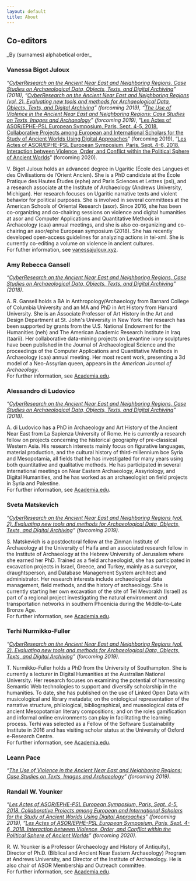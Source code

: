 ```yaml
---
layout: default
title: About
---
```


<h2>Co-editors</h2>
_By (surnames) alphabetical order_

<h3><a name="bigot-juloux"></a>Vanessa Bigot Juloux</h3>
<p><em>“<a href="http://ane-research-humanities.science/docs/CyberResearch-vol1">CyberResearch on the Ancient Near East and Neighboring Regions. Case Studies on Archaeological Data, Objects, Texts, and Digital Archiving</a>” (2018), “<a href="http://ane-research-humanities.science/docs/CyberResearch-vol2">CyberResearch on the Ancient Near East and Neighboring Regions (vol. 2). Evaluating new tools and methods for Archaeological Data, Objects, Texts, and Digital Archiving</a>” (forcoming 2019), “<a href="http://ane-research-humanities.science/docs/Violence-vol1">The Use of Violence in the Ancient Near East and Neighboring Regions: Case Studies on Texts, Images and Archaeology</a>” (forcoming 2019)</em>, “<a href="http://ane-research-humanities.science/docs/ASOR-EPHE-PSL-European-Symposium">Les Actes of ASOR/EPHE-PSL European Symposium, Paris, Sept. 4-5, 2018. Collaborative Projects among European and International Scholars for the Study of Ancient Worlds Using Digital Approaches</a>” (forcoming 2019), “<a href="http://ane-research-humanities.science/docs/ASOR-EPHE-PSL-European-Symposium">Les Actes of ASOR/EPHE-PSL European Symposium, Paris, Sept. 4-6, 2018. Interaction between Violence, Order, and Conflict within the Political Sphere of Ancient Worlds</a>” (forcoming 2020).</p>
<p>V. Bigot Juloux holds an advanced degree in Ugaritic (École des Langues et des Civilisations de l’Orient Ancien). She is a PhD candidate at the École Pratique des Hautes Études (<span class="small">ephe</span>) and Paris Sciences et Lettres (<span class="small">psl</span>), and a research associate at the Institute of Archaeology (Andrews University, Michigan). Her research focuses on Ugaritic narrative texts and violent behavior for political purposes. She is involved in several committees at the American Schools of Oriental Research (<span class="small">asor</span>). Since 2016, she has been co-organizing and co-chairing sessions on violence and digital humanities at asor and Computer Applications and Quantitative Methods in Archaeology (<span class="small">caa</span>) annual meetings, and she is also co-organizing and co-chairing an asor/ephe European symposium (2018). She has recently developed open-access guidelines for analyzing actions in <span class="small">tei-xml</span>. She is currently co-editing a volume on violence in ancient cultures.<br />
For futher information, see <a href="http://vanessajuloux.xyz" target="_blank">vanessajuloux.xyz</a>.</p>

<h3><a name="gansell"></a>Amy Rebecca Gansell</h3>
<p><em>“<a href="http://ane-research-humanities.science/docs/CyberResearch-vol1">CyberResearch on the Ancient Near East and Neighboring Regions. Case Studies on Archaeological Data, Objects, Texts, and Digital Archiving</a>” (2018)</em>. </p>
<p>A. R. Gansell holds a BA in Anthropology/Archaeology from Barnard College of Columbia University and an MA and PhD in Art History from Harvard University. She is an Associate Professor of Art History in the Art and Design Department at St. John's University in New York. Her research has been supported by grants from   the U.S. National Endowment for the Humanities (<span class="small">neh</span>) and The American Academic Research Institute in Iraq (<span class="small">taarii</span>). Her collaborative data-mining projects on Levantine ivory sculptures have been published in the Journal of Archaeological Science and the proceedings of the Computer Applications and Quantitative Methods in Archaeology (<span class="small">caa</span>) annual meeting. Her most recent work, presenting a <span class="small">3d</span> model of a Neo-Assyrian queen, appears in <em>the American Journal of Archaeology</em>.<br />
For further information, see <a href="https://stjohns.academia.edu/AmyRebeccaGansell" target="_blank">Academia.edu</a>.</p>

<h3><a name="ludovico"></a>Alessandro di Ludovico</h3>
<p><em>“<a href="http://ane-research-humanities.science/docs/CyberResearch-vol1">CyberResearch on the Ancient Near East and Neighboring Regions. Case Studies on Archaeological Data, Objects, Texts, and Digital Archiving</a>” (2018)</em>. </p>
<p>A. di Ludovico has a PhD in Archaeology and Art History of the Ancient Near East from La Sapienza University of Rome. He is currently a research fellow on projects concerning the historical geography of pre-classical Western Asia. His research interests mainly focus on figurative languages, material production, and the cultural history of third-millennium <span class="small">bce</span> Syria and Mesopotamia, all fields that he has investigated for many years using both quantitative and qualitative methods. He has participated in several international meetings on Near Eastern Archaeology, Assyriology, and Digital Humanities, and he has worked as an archaeologist on field projects in Syria and Palestine.<br />
For further information, see <a href="https://uniroma1.academia.edu/AlessandroDiLudovico" target="_blank">Academia.edu</a>.</p>

<h3><a name="matskevich"></a>Sveta Matskevich</h3>
<p><em>“<a href="http://ane-research-humanities.science/docs/CyberResearch-vol2">CyberResearch on the Ancient Near East and Neighboring Regions (vol. 2). Evaluating new tools and methods for Archaeological Data, Objects, Texts, and Digital Archiving</a>” (forcoming 2019)</em>. </p>
<p>S. Matskevich is a postdoctoral fellow at the Zinman Institute of Archaeology at the University of Haifa and an associated research fellow in the Institute of Archaeology at the Hebrew University of Jerusalem where she earned her PhD. Trained as a field archaeologist, she has participated in excavation projects in Israel, Greece, and Turkey, mainly as a surveyor, draughtsperson, and Database Management System architect and administrator. Her research interests include archaeological
data management, field methods, and the history of archaeology. She is currently starting her own excavation of the site of Tel Mevorakh (Israel) as part of a regional project investigating the natural environment and transportation networks in southern Phoenicia during the Middle-to-Late Bronze Age.<br />
For further information, see <a href="https://huji.academia.edu/SvetaMatskevich" target="_blank">Academia.edu</a>.</p>

<h3><a name="ludovico"></a>Terhi Nurmikko-Fuller</h3>
<p><em>“<a href="http://ane-research-humanities.science/docs/CyberResearch-vol2">CyberResearch on the Ancient Near East and Neighboring Regions (vol. 2). Evaluating new tools and methods for Archaeological Data, Objects, Texts, and Digital Archiving</a>” (forcoming 2019)</em>. </p>
<p>T. Nurmikko-Fuller holds a PhD from the University of Southampton. She is currently a lecturer in Digital Humanities at the Australian National University. Her research focuses on examining the potential of harnessing Semantic Web technologies to support and diversify scholarship in the humanities. To date, she has published on the use of Linked Open Data with musicological and library metadata; on the
ontological representation of the narrative structure, philological, bibliographical, and museological data of ancient Mesopotamian literary compositions; and on the roles gamification and informal online environments can play in facilitating the learning process. Terhi was selected as a Fellow of the Software Sustainability Institute in 2016 and has visiting scholar status at the University of Oxford e-Research Centre.<br />
For further information, see <a href="https://anu-au.academia.edu/TerhiNurmikkoFuller" target="_blank">Academia.edu</a>.</p>

<h3><a name="pace"></a>Leann Pace</h3>
<p><em>“<a href="http://ane-research-humanities.science/docs/Violence-vol1">The Use of Violence in the Ancient Near East and Neighboring Regions: Case Studies on Texts, Images and Archaeology</a>” (forcoming 2019)</em>. </p>


<h3><a name="younker"></a>Randall W. Younker</h3>
<p><em>“<a href="http://ane-research-humanities.science/docs/ASOR-EPHE-PSL-European-Symposium">Les Actes of ASOR/EPHE-PSL European Symposium, Paris, Sept. 4-5, 2018. Collaborative Projects among European and International Scholars for the Study of Ancient Worlds Using Digital Approaches</a>” (forcoming 2019), “<a href="http://ane-research-humanities.science/docs/ASOR-EPHE-PSL-European-Symposium">Les Actes of ASOR/EPHE-PSL European Symposium, Paris, Sept. 4-6, 2018. Interaction between Violence, Order, and Conflict within the Political Sphere of Ancient Worlds</a>” (forcoming 2020)</em>. </p>
<p>R. W. Younker is a Professor (Archaeology and History of Antiquity), Director of Ph.D. (Biblical and Ancient Near Eastern Archaeology) Program at Andrews University, and Director of the Institute of Archaeology. He is also chair of ASOR Membership and Outreach committee.<br />
For further information, see <a href="https://www.andrews.edu/sem/faculty_staff/faculty/randall-younker.html" target="_blank">Academia.edu</a>.</p>
